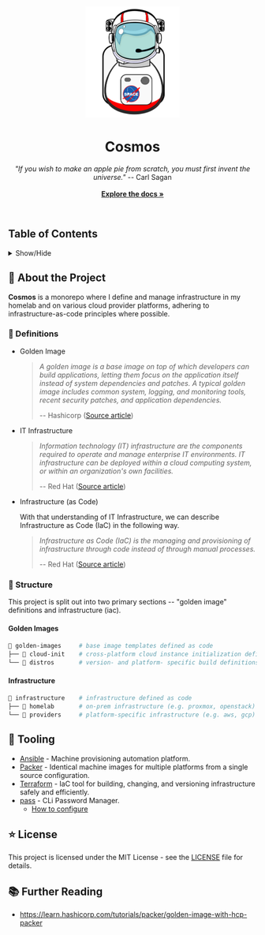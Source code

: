 <div align="center">
  <br />
  <img src="assets/imgs/logo.png" alt="The Cosmos project logo depicting an astronaut" width="190" height="226" />
  <br />
  <h1 align="center">Cosmos</h1>
  <p align="center">
    <i>"If you wish to make an apple pie from scratch, you must first invent the universe."</i> -- Carl Sagan
    <br />
    <br />
    <a href="https://github.com/sonofborge/cosmos/README.md"><strong>Explore the docs »</strong></a>
  </p>
  <br />
</div>

## Table of Contents

<details>
  <summary>Show/Hide</summary>
  <ol>
    <li>
      <a href="#-about-the-project">About The Project</a>
      <ul>
        <li><a href="#-definitions">Definitions</a></li>
      </ul>
      <ul>
        <li>
          <a href="#-structure">Structure</a>
          <ul>
            <li><a href="#golden-images">Golden Images</a></li>
            <li><a href="#infrastructure">Infrastructure</a></li>
          </ul>
        </li>
      </ul>
    </li>
    <li>
      <a href="#-tooling">Tooling</a>
    </li>
    <li>
      <a href="#-license">License</a>
    </li>
    <li>
      <a href="#-further-reading">Further Reading</a>
    </li>
  </ol>
</details>

## 🚀 About the Project

**Cosmos** is a monorepo where I define and manage infrastructure in my homelab and on various cloud provider platforms,
adhering to infrastructure-as-code principles where possible.

### 📖 Definitions

*   Golden Image

    > _A golden image is a base image on top of which developers can build applications, letting them focus on the
    > application itself instead of system dependencies and patches. A typical golden image includes common system,
    > logging, and monitoring tools, recent security patches, and application dependencies._
    >
    > -- Hashicorp ([Source article](https://learn.hashicorp.com/tutorials/packer/golden-image-with-hcp-packer))

*   IT Infrastructure

    > _Information technology (IT) infrastructure are the components required to operate and manage enterprise IT
    > environments. IT infrastructure can be deployed within a cloud computing system, or within an organization's own
    > facilities._
    >
    > -- Red Hat ([Source article](https://www.redhat.com/en/topics/cloud-computing/what-is-it-infrastructure))

*   Infrastructure (as Code)

    With that understanding of IT Infrastructure, we can describe Infrastructure as Code (IaC) in the following way.

    > _Infrastructure as Code (IaC) is the managing and provisioning of infrastructure through code instead of through
    > manual processes._
    >
    > -- Red Hat ([Source article](https://www.redhat.com/en/topics/automation/what-is-infrastructure-as-code-iac))

### 🧬 Structure

This project is split out into two primary sections -- "golden image" definitions and infrastructure (iac).

#### Golden Images

```sh
📁 golden-images     # base image templates defined as code
├── 📁 cloud-init    # cross-platform cloud instance initialization definition
└── 📁 distros       # version- and platform- specific build definitions by distro (e.g. ubuntu, centos)
```
#### Infrastructure

```sh
📁 infrastructure    # infrastructure defined as code
├── 📁 homelab       # on-prem infrastructure (e.g. proxmox, openstack)
└── 📁 providers     # platform-specific infrastructure (e.g. aws, gcp)
```

## 🔧 Tooling

*   [Ansible](https://www.ansible.com/) - Machine provisioning automation platform.
*   [Packer](https://www.packer.io/) - Identical machine images for multiple platforms from a single source 
    configuration.
*   [Terraform](https://www.terraform.io/) - IaC tool for building, changing, and versioning infrastructure safely
    and efficiently.
*   [pass](https://www.passwordstore.org/) - CLi Password Manager.
    *   [How to configure](https://www.howtogeek.com/devops/how-to-use-pass-a-command-line-password-manager-for-linux-systems/)
## ⭐ License

This project is licensed under the MIT License - see the [LICENSE](./LICENSE) file for details.

## 📚 Further Reading

*   https://learn.hashicorp.com/tutorials/packer/golden-image-with-hcp-packer
